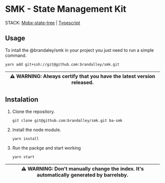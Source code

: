 # SMK - State Management Kit

STACK: [Mobx-state-tree](https://mobx-state-tree.js.org/intro/welcome) | [Typescript](https://www.typescriptlang.org/docs/handbook/typescript-in-5-minutes.html)

## Usage

To intall the @brandaley/smk in your project you just need to run a simple command.

```shell
yarn add git+ssh://git@github.com:brandalley/smk.git
```

| ⚠️ **WARNING**: Always certify that you have the latest version released. |
| ------------------------------------------------------------------------ |

## Instalation  

1. Clone the repository.

    ```shell
    git clone git@github.com:brandalley/smk.git ba-smk
    ```

2. Install the node module.

    ```shell
    yarn install
    ```

3. Run the packge and start working

    ```shell
    yarn start
    ```

| ⚠️ **WARNING**: Don't manually change the index. It's automatically generated by barrelsby. |
| ------------------------------------------------------------------------------------------ |
